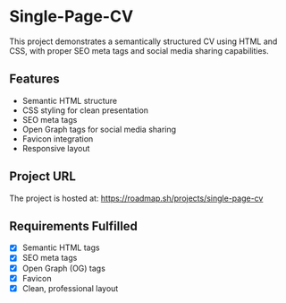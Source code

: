 # Single-Page-CV

This project demonstrates a semantically structured CV using HTML and CSS, with proper SEO meta tags and social media sharing capabilities.

## Features

- Semantic HTML structure
- CSS styling for clean presentation
- SEO meta tags
- Open Graph tags for social media sharing
- Favicon integration
- Responsive layout

## Project URL

The project is hosted at: https://roadmap.sh/projects/single-page-cv
## Requirements Fulfilled

- [x] Semantic HTML tags
- [x] SEO meta tags
- [x] Open Graph (OG) tags
- [x] Favicon
- [x] Clean, professional layout
